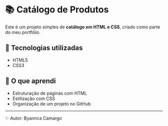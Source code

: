 # 📚 Catálogo de Produtos

Este é um projeto simples de **catálogo em HTML e CSS**, criado como parte do meu portfólio.

## 🚀 Tecnologias utilizadas
- HTML5  
- CSS3  

## 📌 O que aprendi
- Estruturação de páginas com HTML  
- Estilização com CSS  
- Organização de um projeto no GitHub  

---
✨ Autor: Byannca Camargo 
